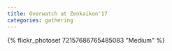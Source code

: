 ```yaml
---
title: Overwatch at Zenkaikon'17
categories: gathering
---
```


{% flickr_photoset 72157686765485083 "Medium" %}